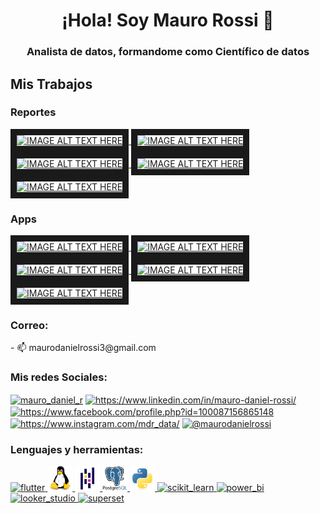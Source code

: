 <h1 align="center"> ¡Hola! Soy Mauro Rossi 👋 </h1>
<h3 align="center">Analista de datos, formandome como Científico de datos</h3>

## Mis Trabajos

### Reportes
<div style="display: inline-block; margin-right: 20px;">
    <a href="https://www.novypro.com/project/customer-segmentation-clustering" target="_blank">
        <img src="https://res.cloudinary.com/dtrztanhq/image/upload/v1664541418/TRABAJO/CV/segmentacion_clientes_gfrfvw.png" alt="IMAGE ALT TEXT HERE" width="240" height="180" border="10" />
    </a>
    <a href="https://www.novypro.com/project/machine-learning-natural-language-processing" target="_blank">
        <img src="https://res.cloudinary.com/dtrztanhq/image/upload/v1664547156/TRABAJO/CV/npl_xwypg7.png" alt="IMAGE ALT TEXT HERE" width="240" height="180" border="10" />
    </a>
    <a href="https://res.cloudinary.com/dtrztanhq/image/upload/v1665057278/TRABAJO/CV/resto_fya5ep.png" target="_blank">
        <img src="https://res.cloudinary.com/dtrztanhq/image/upload/v1665057278/TRABAJO/CV/resto_fya5ep.png" alt="IMAGE ALT TEXT HERE" width="240" height="180" border="10" />
    </a>
    <a href="https://res.cloudinary.com/dtrztanhq/image/upload/v1664559392/TRABAJO/CV/prod_agri2_rzr4ss.png" target="_blank">
        <img src="https://res.cloudinary.com/dtrztanhq/image/upload/v1664559392/TRABAJO/CV/prod_agri2_rzr4ss.png" alt="IMAGE ALT TEXT HERE" width="240" height="180" border="10" />
    </a>
    <a href="https://res.cloudinary.com/dtrztanhq/video/upload/v1674750155/TRABAJO/CV/app_c-2022-12-30_12.11.32_qcudra.mp4" target="_blank">
        <img src="https://res.cloudinary.com/dtrztanhq/image/upload/v1672414177/TRABAJO/CV/Screenshot_kbxxiv.png" alt="IMAGE ALT TEXT HERE" width="240" height="180" border="10" />
    </a>
</div>

### Apps
<div style="display: inline-block; margin-right: 30px;">
    <a href="https://mdr060788-prediccion-abandono.streamlit.app/" target="_blank">
        <img src="https://res.cloudinary.com/dtrztanhq/image/upload/v1681593736/WhatsApp_Image_2023-04-15_at_00.40.21_nmdwfv.jpg" alt="IMAGE ALT TEXT HERE" width="250" height="220" border="10" />
    </a>
    <a href="https://res.cloudinary.com/dtrztanhq/video/upload/v1666877017/TRABAJO/Pedidos%20a%20Proveedores/app_c-2022-10-27_10.17.47_eql1jg.mp4" target="_blank">
        <img src="https://res.cloudinary.com/dtrztanhq/image/upload/v1666877145/TRABAJO/Pedidos%20a%20Proveedores/Screenshot_qu3laq.png" alt="IMAGE ALT TEXT HERE" width="140" height="220" border="10" />
    </a>
    <a href="https://res.cloudinary.com/dtrztanhq/video/upload/v1665789509/TRABAJO/Produccion%20Fabrica/productos_riouqt.mp4" target="_blank">
        <img src="https://res.cloudinary.com/dtrztanhq/image/upload/v1666008587/TRABAJO/CV/Screenshot_yfgx3e.png" alt="IMAGE ALT TEXT HERE" width="140" height="220" border="10" />
    </a>
    <a href="https://res.cloudinary.com/dtrztanhq/image/upload/v1665059028/TRABAJO/CV/transporte2_geauj7.png" target="_blank">
        <img src="https://res.cloudinary.com/dtrztanhq/image/upload/v1665059028/TRABAJO/CV/transporte2_geauj7.png" alt="IMAGE ALT TEXT HERE" width="140" height="220" border="10" />
    </a>
    <a href="https://res.cloudinary.com/dtrztanhq/image/upload/v1665060246/TRABAJO/CV/prod_agri.app3_oxelgw.png" target="_blank">
        <img src="https://res.cloudinary.com/dtrztanhq/image/upload/v1665060246/TRABAJO/CV/prod_agri.app3_oxelgw.png" alt="IMAGE ALT TEXT HERE" width="140" height="220" border="10" />
    </a>
</div>

<h3 align="left">Correo:</h3>
- 📫 maurodanielrossi3@gmail.com

<h3 align="left">Mis redes Sociales:</h3>
<p align="left">
<a href="https://twitter.com/mauro_daniel_r" target="blank"><img align="center" src="https://raw.githubusercontent.com/rahuldkjain/github-profile-readme-generator/master/src/images/icons/Social/twitter.svg" alt="mauro_daniel_r" height="30" width="40" /></a>
<a href="https://linkedin.com/in/https://www.linkedin.com/in/mauro-daniel-rossi/" target="blank"><img align="center" src="https://raw.githubusercontent.com/rahuldkjain/github-profile-readme-generator/master/src/images/icons/Social/linked-in-alt.svg" alt="https://www.linkedin.com/in/mauro-daniel-rossi/" height="30" width="40" /></a>
<a href="https://fb.com/https://www.facebook.com/profile.php?id=100087156865148" target="blank"><img align="center" src="https://raw.githubusercontent.com/rahuldkjain/github-profile-readme-generator/master/src/images/icons/Social/facebook.svg" alt="https://www.facebook.com/profile.php?id=100087156865148" height="30" width="40" /></a>
<a href="https://instagram.com/https://www.instagram.com/mdr_data/" target="blank"><img align="center" src="https://raw.githubusercontent.com/rahuldkjain/github-profile-readme-generator/master/src/images/icons/Social/instagram.svg" alt="https://www.instagram.com/mdr_data/" height="30" width="40" /></a>
<a href="https://medium.com/@maurodanielrossi" target="blank"><img align="center" src="https://raw.githubusercontent.com/rahuldkjain/github-profile-readme-generator/master/src/images/icons/Social/medium.svg" alt="@maurodanielrossi" height="30" width="40" /></a>
</p>

<h3 align="left">Lenguajes y herramientas:</h3>
<p align="left"> <a href="https://flutter.dev" target="_blank" rel="noreferrer"> <img src="https://www.vectorlogo.zone/logos/flutterio/flutterio-icon.svg" alt="flutter" width="40" height="40"/> </a> 
    <a href="https://www.linux.org/" target="_blank" rel="noreferrer"> <img src="https://raw.githubusercontent.com/devicons/devicon/master/icons/linux/linux-original.svg" alt="linux" width="40" height="40"/> </a> 
    <a href="https://pandas.pydata.org/" target="_blank" rel="noreferrer"> <img src="https://raw.githubusercontent.com/devicons/devicon/2ae2a900d2f041da66e950e4d48052658d850630/icons/pandas/pandas-original.svg" alt="pandas" width="40" height="40"/> </a> 
    <a href="https://www.postgresql.org" target="_blank" rel="noreferrer"> <img src="https://raw.githubusercontent.com/devicons/devicon/master/icons/postgresql/postgresql-original-wordmark.svg" alt="postgresql" width="40" height="40"/> </a> 
    <a href="https://www.python.org" target="_blank" rel="noreferrer"> <img src="https://raw.githubusercontent.com/devicons/devicon/master/icons/python/python-original.svg" alt="python" width="40" height="40"/> </a> 
    <a href="https://scikit-learn.org/" target="_blank" rel="noreferrer"> <img src="https://upload.wikimedia.org/wikipedia/commons/0/05/Scikit_learn_logo_small.svg" alt="scikit_learn" width="40" height="40"/> </a>
    <a href="https://powerbi.microsoft.com/" target="_blank" rel="noreferrer"> <img src="https://upload.wikimedia.org/wikipedia/commons/c/cf/New_Power_BI_Logo.svg" alt="power_bi" width="40" height="40"/> </a>
    <a href="https://lookerstudio.google.com/" target="_blank" rel="noreferrer"> <img src="https://upload.wikimedia.org/wikipedia/commons/4/4c/Looker.svg" alt="looker_studio" width="70" height="40"/> </a> 
    <a href="https://superset.apache.org/" target="_blank" rel="noreferrer"> <img src="https://upload.wikimedia.org/wikipedia/commons/6/6f/Superset-logo.svg" alt="superset" width="90" height="40"/> </a>
</p>
